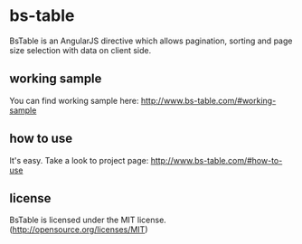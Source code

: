 # bs-table

BsTable is an AngularJS directive which allows pagination, sorting and page size selection with data on client side.

## working sample

You can find working sample here: http://www.bs-table.com/#working-sample

## how to use

It's easy. Take a look to project page: http://www.bs-table.com/#how-to-use

## license

BsTable is licensed under the MIT license. (http://opensource.org/licenses/MIT)
